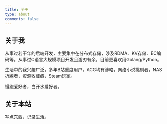 ```yaml
---
title: 关于
type: about
comments: false
---
```


## 关于我

从事过若干年的后端开发，主要集中在分布式存储，涉及RDMA、KV存储、EC编码等。从事过C语言大规模项目开发且游刃有余，目前更喜欢用Golang/Python。

生活中的我兴趣广泛，多年B站重度用户，ACG均有涉略，网络小说挑剔者，NAS折腾者，资源收藏癖，Steam玩家。

慢跑爱好者，白开水爱好者。

## 关于本站

写点东西，记录生活。




